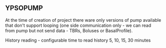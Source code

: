 YPSOPUMP
--------

At the time of creation of project there ware only versions of pump available that don't support looping (one
side communication only - we can read from pump but not send data - TBRs, Boluses or BasalProfile).


History reading - configurable time to read history 5, 10, 15, 30 minutes

